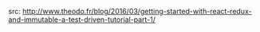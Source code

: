 src: http://www.theodo.fr/blog/2016/03/getting-started-with-react-redux-and-immutable-a-test-driven-tutorial-part-1/
